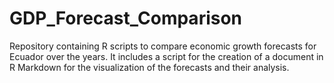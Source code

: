 # GDP_Forecast_Comparison
Repository containing R scripts to compare economic growth forecasts for Ecuador over the years. It includes a script for the creation of a document in R Markdown for the visualization of the forecasts and their analysis.
